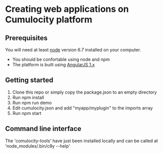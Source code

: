 # Creating web applications on Cumulocity platform

## Prerequisites
You will need at least [node](https://nodejs.org/) version 6.7 installed on your computer.
- You should be confortable using node and npm
- The platform is built using [AngularJS 1.x](https://angularjs.org/)

## Getting started

1. Clone this repo or simply copy the package.json to an empty directory
2. Run npm install
3. Run npm run demo
4. Edit cumulocity.json and add "myapp/myplugin" to the imports array
5. Run npm start  

## Command line interface

The 'comulocity-tools' have just been installed locally and can be called at 'node_modules/.bin/c8y --help'
